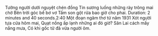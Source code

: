 Tưởng người dưới nguyệt chén đồng
Tin sương luống những rày trông mai chờ
Bên trời góc bể bơ vơ
Tấm son gột rửa bao giờ cho phai.
Duration: 2 minutes and 40 seconds.2:40
Một đoạn ngâm thơ từ năm 1931
Xót người tựa cửa hôm mai,
Quạt nồng ấp lạnh những ai đó giờ?
Sân Lai cách mấy nắng mưa,
Có khi gốc tử đã vừa người ôm.

